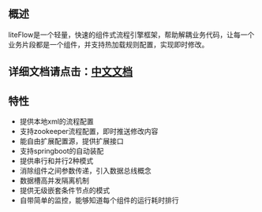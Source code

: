 ## 概述
liteFlow是一个轻量，快速的组件式流程引擎框架，帮助解耦业务代码，让每一个业务片段都是一个组件，并支持热加载规则配置，实现即时修改。

## 详细文档请点击：[中文文档](https://bryan31.gitee.io/liteflow)

## 特性
* 提供本地xml的流程配置
* 支持zookeeper流程配置，即时推送修改内容
* 能自由扩展配置源，提供扩展接口
* 支持springboot的自动装配
* 提供串行和并行2种模式
* 消除组件之间参数传递，引入数据总线概念
* 数据槽高并发隔离机制
* 提供无级嵌套条件节点的模式
* 自带简单的监控，能够知道每个组件的运行耗时排行


